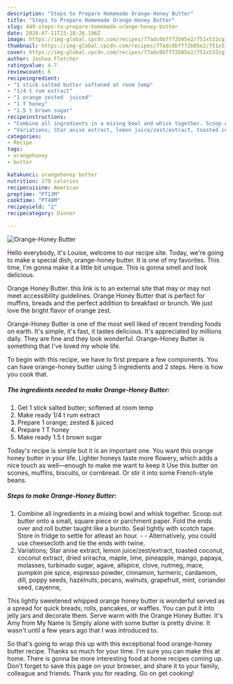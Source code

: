 ```yaml
---
description: "Steps to Prepare Homemade Orange-Honey Butter"
title: "Steps to Prepare Homemade Orange-Honey Butter"
slug: 449-steps-to-prepare-homemade-orange-honey-butter
date: 2020-07-11T23:18:26.196Z
image: https://img-global.cpcdn.com/recipes/77adc0bff72b05e2/751x532cq70/orange-honey-butter-recipe-main-photo.jpg
thumbnail: https://img-global.cpcdn.com/recipes/77adc0bff72b05e2/751x532cq70/orange-honey-butter-recipe-main-photo.jpg
cover: https://img-global.cpcdn.com/recipes/77adc0bff72b05e2/751x532cq70/orange-honey-butter-recipe-main-photo.jpg
author: Joshua Fletcher
ratingvalue: 4.7
reviewcount: 6
recipeingredient:
- "1 stick salted butter softened at room temp"
- "1/4 t rum extract"
- "1 orange zested  juiced"
- "1 T honey"
- "1.5 t brown sugar"
recipeinstructions:
- "Combine all ingredients in a mixing bowl and whisk together. Scoop out butter onto a small, square piece or parchment paper. Fold the ends over and roll butter taught like a burrito. Seal tightly with scotch tape. Store in fridge to settle for atleast an hour.   Alternatively, you could use cheesecloth and tie the ends with twine."
- "Variations; Star anise extract, lemon juice/zest/extract, toasted coconut, coconut extract, dried sriracha, maple, lime, pineapple, mango, papaya, molasses, turbinado sugar, agave, allspice, clove, nutmeg, mace, pumpkin pie spice, espresso powder, cinnamon, turmeric, cardamom, dill, poppy seeds, hazelnuts, pecans, walnuts, grapefruit, mint, coriander seed, cayenne,"
categories:
- Recipe
tags:
- orangehoney
- butter

katakunci: orangehoney butter 
nutrition: 279 calories
recipecuisine: American
preptime: "PT13M"
cooktime: "PT48M"
recipeyield: "2"
recipecategory: Dinner

---
```



![Orange-Honey Butter](https://img-global.cpcdn.com/recipes/77adc0bff72b05e2/751x532cq70/orange-honey-butter-recipe-main-photo.jpg)

Hello everybody, it's Louise, welcome to our recipe site. Today, we're going to make a special dish, orange-honey butter. It is one of my favorites. This time, I'm gonna make it a little bit unique. This is gonna smell and look delicious.

Orange Honey Butter. this link is to an external site that may or may not meet accessibility guidelines. Orange Honey Butter that is perfect for muffins, breads and the perfect addition to breakfast or brunch. We just love the bright flavor of orange zest.

Orange-Honey Butter is one of the most well liked of recent trending foods on earth. It's simple, it's fast, it tastes delicious. It's appreciated by millions daily. They are fine and they look wonderful. Orange-Honey Butter is something that I've loved my whole life.


To begin with this recipe, we have to first prepare a few components. You can have orange-honey butter using 5 ingredients and 2 steps. Here is how you cook that.

<!--inarticleads1-->

##### The ingredients needed to make Orange-Honey Butter:

1. Get 1 stick salted butter; softened at room temp
1. Make ready 1/4 t rum extract
1. Prepare 1 orange; zested &amp; juiced
1. Prepare 1 T honey
1. Make ready 1.5 t brown sugar


Today&#39;s recipe is simple but it is an important one. You want this orange honey butter in your life. Lighter honeys taste more flowery, which adds a nice touch as well—enough to make me want to keep it Use this butter on scones, muffins, biscuits, or cornbread. Or stir it into some French-style beans. 

<!--inarticleads2-->

##### Steps to make Orange-Honey Butter:

1. Combine all ingredients in a mixing bowl and whisk together. Scoop out butter onto a small, square piece or parchment paper. Fold the ends over and roll butter taught like a burrito. Seal tightly with scotch tape. Store in fridge to settle for atleast an hour.  -  - Alternatively, you could use cheesecloth and tie the ends with twine.
1. Variations; Star anise extract, lemon juice/zest/extract, toasted coconut, coconut extract, dried sriracha, maple, lime, pineapple, mango, papaya, molasses, turbinado sugar, agave, allspice, clove, nutmeg, mace, pumpkin pie spice, espresso powder, cinnamon, turmeric, cardamom, dill, poppy seeds, hazelnuts, pecans, walnuts, grapefruit, mint, coriander seed, cayenne,


This lightly sweetened whipped orange honey butter is wonderful served as a spread for quick breads, rolls, pancakes, or waffles. You can put it into jelly jars and decorate them. Serve warm with the Orange Honey Butter. It&#39;s Amy from My Name Is Simply alone with some butter is pretty divine. It wasn&#39;t until a few years ago that I was introduced to. 

So that's going to wrap this up with this exceptional food orange-honey butter recipe. Thanks so much for your time. I'm sure you can make this at home. There is gonna be more interesting food at home recipes coming up. Don't forget to save this page on your browser, and share it to your family, colleague and friends. Thank you for reading. Go on get cooking!
